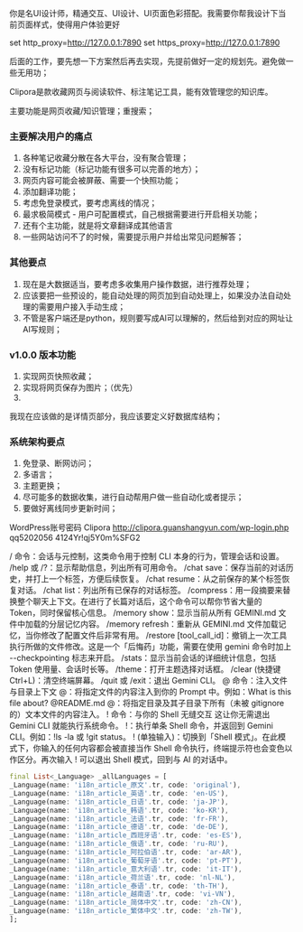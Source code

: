 你是名UI设计师，精通交互、UI设计、UI页面色彩搭配。我需要你帮我设计下当前页面样式，使得用户体验更好

set http_proxy=http://127.0.0.1:7890
set https_proxy=http://127.0.0.1:7890


后面的工作，要先想一下方案然后再去实现，先提前做好一定的规划先。避免做一些无用功；


Clipora是款收藏网页与阅读软件、标注笔记工具，能有效管理您的知识库。

主要功能是网页收藏/知识管理；重搜索；

### 主要解决用户的痛点
1. 各种笔记收藏分散在各大平台，没有聚合管理；
2. 没有标记功能（标记功能有很多可以完善的地方）；
3. 网页内容可能会被屏蔽、需要一个快照功能；
4. 添加翻译功能；
5. 考虑免登录模式，要考虑离线的情况；
6. 最求极简模式 - 用户可配置模式，自己根据需要进行开启相关功能；
7. 还有个主功能，就是将文章翻译成其他语言
8. 一些网站访问不了的时候，需要提示用户并给出常见问题解答；


### 其他要点
1. 现在是大数据适当，要考虑多收集用户操作数据，进行推荐处理；
2. 应该要把一些预设的，能自动处理的网页加到自动处理上，如果没办法自动处理的需要用户接入手动生成；
3. 不管是客户端还是python，规则要写成AI可以理解的，然后给到对应的网址让AI写规则；


### v1.0.0 版本功能
1. 实现网页快照收藏；
2. 实现将网页保存为图片；（优先）
3. 


我现在应该做的是详情页部分，我应该要定义好数据库结构；


### 系统架构要点
1. 免登录、断网访问；
2. 多语言；
3. 主题更换；
4. 尽可能多的数据收集，进行自动帮用户做一些自动化或者提示；
5. 要做好离线同步更新时间；



WordPress账号密码
Clipora
http://clipora.guanshangyun.com/wp-login.php
qq5202056
4124Yr!qj5Y0m%SFG2





/ 命令：会话与元控制，这类命令用于控制 CLI 本身的行为，管理会话和设置。
/help 或 /?：显示帮助信息，列出所有可用命令。
/chat save：保存当前的对话历史，并打上一个标签，方便后续恢复。
/chat resume：从之前保存的某个标签恢复对话。
/chat list：列出所有已保存的对话标签。
/compress：用一段摘要来替换整个聊天上下文。在进行了长篇对话后，这个命令可以帮你节省大量的 Token，同时保留核心信息。
/memory show：显示当前从所有 GEMINI.md 文件中加载的分层记忆内容。
/memory refresh：重新从 GEMINI.md 文件加载记忆，当你修改了配置文件后非常有用。
/restore [tool_call_id]：撤销上一次工具执行所做的文件修改。这是一个「后悔药」功能，需要在使用 gemini 命令时加上 --checkpointing 标志来开启。
/stats：显示当前会话的详细统计信息，包括 Token 使用量、会话时长等。
/theme：打开主题选择对话框。
/clear (快捷键 Ctrl+L)：清空终端屏幕。
/quit 或 /exit：退出 Gemini CLI。
@ 命令：注入文件与目录上下文
@：将指定文件的内容注入到你的 Prompt 中。例如：What is this file about? @README.md
@：将指定目录及其子目录下所有（未被 gitignore 的）文本文件的内容注入。
! 命令：与你的 Shell 无缝交互 这让你无需退出 Gemini CLI 就能执行系统命令。
!：执行单条 Shell 命令，并返回到 Gemini CLI。例如：!ls -la 或 !git status。
! (单独输入)：切换到「Shell 模式」。在此模式下，你输入的任何内容都会被直接当作 Shell 命令执行，终端提示符也会变色以作区分。再次输入 ! 可以退出 Shell 模式，回到与 AI 的对话中。

```dart
final List<_Language> _allLanguages = [
_Language(name: 'i18n_article_原文'.tr, code: 'original'),
_Language(name: 'i18n_article_英语'.tr, code: 'en-US'),
_Language(name: 'i18n_article_日语'.tr, code: 'ja-JP'),
_Language(name: 'i18n_article_韩语'.tr, code: 'ko-KR'),
_Language(name: 'i18n_article_法语'.tr, code: 'fr-FR'),
_Language(name: 'i18n_article_德语'.tr, code: 'de-DE'),
_Language(name: 'i18n_article_西班牙语'.tr, code: 'es-ES'),
_Language(name: 'i18n_article_俄语'.tr, code: 'ru-RU'),
_Language(name: 'i18n_article_阿拉伯语'.tr, code: 'ar-AR'),
_Language(name: 'i18n_article_葡萄牙语'.tr, code: 'pt-PT'),
_Language(name: 'i18n_article_意大利语'.tr, code: 'it-IT'),
_Language(name: 'i18n_article_荷兰语'.tr, code: 'nl-NL'),
_Language(name: 'i18n_article_泰语'.tr, code: 'th-TH'),
_Language(name: 'i18n_article_越南语'.tr, code: 'vi-VN'),
_Language(name: 'i18n_article_简体中文'.tr, code: 'zh-CN'),
_Language(name: 'i18n_article_繁体中文'.tr, code: 'zh-TW'),
];


```

